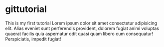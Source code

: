 # gittutorial
This is my first tutorial
    Lorem ipsum dolor sit amet consectetur adipisicing elit. Alias eveniet sunt perferendis provident, dolorem fugiat animi voluptas quaerat facilis quia aspernatur odit quasi quam libero cum consequatur! Perspiciatis, impedit fugiat!
